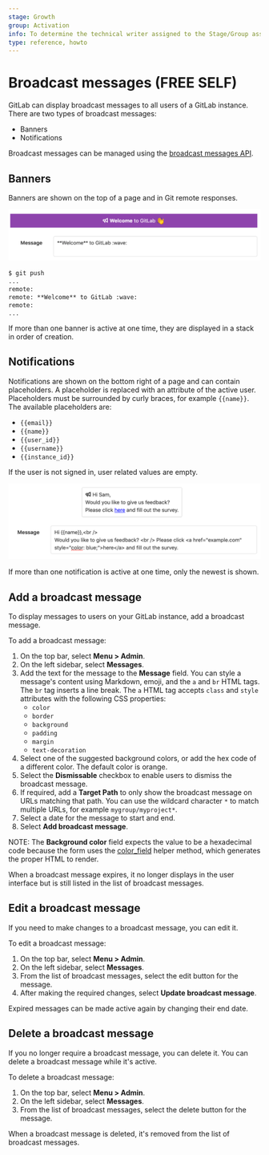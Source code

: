 ```yaml
---
stage: Growth
group: Activation
info: To determine the technical writer assigned to the Stage/Group associated with this page, see https://about.gitlab.com/handbook/engineering/ux/technical-writing/#assignments
type: reference, howto
---
```


# Broadcast messages **(FREE SELF)**

GitLab can display broadcast messages to all users of a GitLab instance. There are two types of broadcast messages:

- Banners
- Notifications

Broadcast messages can be managed using the [broadcast messages API](../../api/broadcast_messages.md).

## Banners

Banners are shown on the top of a page and in Git remote responses.

![Broadcast Message Banner](img/broadcast_messages_banner_v12_10.png)

```shell
$ git push
...
remote:
remote: **Welcome** to GitLab :wave:
remote:
...
```

If more than one banner is active at one time, they are displayed in a stack in order of creation.

## Notifications

Notifications are shown on the bottom right of a page and can contain placeholders. A placeholder is replaced with an attribute of the active user. Placeholders must be surrounded by curly braces, for example `{{name}}`.
The available placeholders are:

- `{{email}}`
- `{{name}}`
- `{{user_id}}`
- `{{username}}`
- `{{instance_id}}`

If the user is not signed in, user related values are empty.

![Broadcast Message Notification](img/broadcast_messages_notification_v12_10.png)

If more than one notification is active at one time, only the newest is shown.

## Add a broadcast message

To display messages to users on your GitLab instance, add a broadcast message.

To add a broadcast message:

1. On the top bar, select **Menu > Admin**.
1. On the left sidebar, select **Messages**.
1. Add the text for the message to the **Message** field. You can style a message's content using Markdown, emoji, and the `a` and `br` HTML tags.
   The `br` tag inserts a line break. The `a` HTML tag accepts `class` and `style` attributes with the following CSS properties:
    - `color`
    - `border`
    - `background`
    - `padding`
    - `margin`
    - `text-decoration`
1. Select one of the suggested background colors, or add the hex code of a different color. The default color is orange.
1. Select the **Dismissable** checkbox to enable users to dismiss the broadcast message.
1. If required, add a **Target Path** to only show the broadcast message on URLs matching that path. You can use the wildcard character `*` to match multiple URLs, for example `mygroup/myproject*`.
1. Select a date for the message to start and end.
1. Select **Add broadcast message**.

NOTE:
The **Background color** field expects the value to be a hexadecimal code because
the form uses the [color_field](https://api.rubyonrails.org/v6.0.3.4/classes/ActionView/Helpers/FormHelper.html#method-i-color_field)
helper method, which generates the proper HTML to render.

When a broadcast message expires, it no longer displays in the user interface but is still listed in the
list of broadcast messages.

## Edit a broadcast message

If you need to make changes to a broadcast message, you can edit it.

To edit a broadcast message:

1. On the top bar, select **Menu > Admin**.
1. On the left sidebar, select **Messages**.
1. From the list of broadcast messages, select the edit button for the message.
1. After making the required changes, select **Update broadcast message**.

Expired messages can be made active again by changing their end date.

## Delete a broadcast message

If you no longer require a broadcast message, you can delete it.
You can delete a broadcast message while it's active.

To delete a broadcast message:

1. On the top bar, select **Menu > Admin**.
1. On the left sidebar, select **Messages**.
1. From the list of broadcast messages, select the delete button for the message.

When a broadcast message is deleted, it's removed from the list of broadcast messages.

<!-- ## Troubleshooting

Include any troubleshooting steps that you can foresee. If you know beforehand what issues
one might have when setting this up, or when something is changed, or on upgrading, it's
important to describe those, too. Think of things that may go wrong and include them here.
This is important to minimize requests for support, and to avoid doc comments with
questions that you know someone might ask.

Each scenario can be a third-level heading, e.g. `### Getting error message X`.
If you have none to add when creating a doc, leave this section in place
but commented out to help encourage others to add to it in the future. -->
